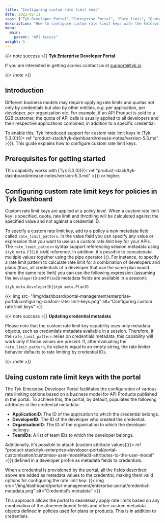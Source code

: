 ```yaml
---
title: "Configuring custom rate limit keys"
date: 2022-02-11
tags: ["Tyk Developer Portal","Enterprise Portal", "Rate limit", "Quota"]
description: "How to configure custom rate limit keys with the Enterprise Portal"
menu:
  main:
    parent: "API Access"
weight: 5
---
```


{{< note success >}}
**Tyk Enterprise Developer Portal**

If you are interested in getting access contact us at [support@tyk.io](<mailto:support@tyk.io?subject=Tyk Enterprise Portal Beta>)

{{< /note >}}

## Introduction

Different business models may require applying rate limits and quotas not only by credentials but also by other entities, e.g. per application, per developer, per organization etc.
For example, if an API Product is sold to a B2B customer, the quota of API calls is usually applied to all developers and their respective applications combined, in addition to a specific credential.


To enable this, Tyk introduced support for custom rate limit keys in [Tyk 5.3.0]({{< ref "product-stack/tyk-dashboard/release-notes/version-5.3.md" >}}). This guide explains how to configure custom rate limit keys.

## Prerequisites for getting started
This capabilty works with [Tyk 5.3.0]({{< ref "product-stack/tyk-dashboard/release-notes/version-5.3.md" >}}) or higher. 

## Configuring custom rate limit keys for policies in Tyk Dashboard
Custom rate limit keys are applied at a policy level. When a custom rate limit key is specified, quota, rate limit and throttling will be calculated against the specified value and not against a credential ID.

To specify a custom rate limit key, add to a policy a new metadata field called `rate_limit_pattern`. In the value field you can specify any value or expression that you want to use as a custom rate limit key for your APIs.
The `rate_limit_pattern` syntax support referencing session metadata using `$tyk_meta.FIELD_NAME` reference. In addition, it's possible to concatenate multiple values together using the pipe operator (`|`).
For instance, to specify a rate limit pattern to calculate rate limit for a combination of developers and plans (thus, all credentials of a developer that use the same plan would share the same rate limit) you can use the following expression (assuming the `DeveloperID` and `PlanID` metadata fields are available in a session):

```gotemplate
$tyk_meta.DeveloperID|$tyk_meta.PlanID
```

{{< img src="/img/dashboard/portal-management/enterprise-portal/configuring-custom-rate-limit-keys.png" alt="Configuring custom rate limit keys" >}}

{{< note success >}}
**Updating credential metadata**

Please note that the custom rate limit key capability uses only metadata objects, such as credentials metadata available in a session.
Therefore, if the `rate_limit_pattern` relies on credentials metadata, this capability will work only if those values are present.
If, after evaluating the `rate_limit_pattern`, its value is equal to an empty string, the rate limiter behavior defaults to rate limiting by credential IDs.

{{< /note >}}

## Using custom rate limit keys with the portal

The Tyk Enterprise Developer Portal facilitates the configuration of various rate limiting options based on a business model for API Products published in the portal.
To achieve this, the portal, by default, populates the following attributes in the credential metadata:
- **ApplicationID**: The ID of the application to which the credential belongs.
- **DeveloperID**: The ID of the developer who created the credential.
- **OrganisationID**: The ID of the organisation to which the developer belongs.
- **TeamIDs**: A list of team IDs to which the developer belongs.

Additionally, it's possible to attach [custom attribute values]({{< ref "product-stack/tyk-enterprise-developer-portal/portal-customisation/customise-user-model#add-attributes-to-the-user-model" >}}) defined in a developer profile as metadata fields to credentials.

When a credential is provisioned by the portal, all the fields described above are added as metadata values to the credential, making them valid options for configuring the rate limit key:
{{< img src="/img/dashboard/portal-management/enterprise-portal/credential-metadata.png" alt="Credential's metadata" >}}


This approach allows the portal to seamlessly apply rate limits based on any combination of the aforementioned fields and other custom metadata objects defined in policies used for plans or products. This is in addition to credentials.
